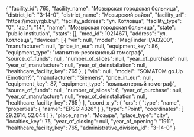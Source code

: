{
    "facility_id": 765,
    "facility_name": "Мозырская городская больница",
    "district_id": "3-14-0",
    "district_name": "Мозырский район",
    "facility_url": "https:\/\/mozyrgb.by\/",
    "facility_address": "ул. Котловца",
    "facility_type": "0",
    "ap_1": "14",
    "name": "Мозырская городская больница",
    "state": "public institution",
    "stats": [],
    "med_id": 10214671,
    "address": "ул. Котловца",
    "devices": [
        {
            "vin": null,
            "model": "MagFinder II\/AI3200",
            "manufacturer": null,
            "price_in_eur": null,
            "equipment_key": 86,
            "equipment_type": "магнитно-резонансный томограф",
            "source_of_funds": null,
            "number_of_slices": null,
            "year_of_purchase": null,
            "year_of_manufacture": null,
            "year_of_deinstallation": null,
            "healthcare_facility_key": 765
        },
        {
            "vin": null,
            "model": "SOMATOM go.Up (Emotion?)",
            "manufacturer": "Siemens",
            "price_in_eur": null,
            "equipment_key": 87,
            "equipment_type": "компьютерный томограф",
            "source_of_funds": null,
            "number_of_slices": 6,
            "year_of_purchase": null,
            "year_of_manufacture": null,
            "year_of_deinstallation": null,
            "healthcare_facility_key": 765
        }
    ],
    "coord_x_y": {
        "crs": {
            "type": "name",
            "properties": {
                "name": "EPSG:4326"
            }
        },
        "type": "Point",
        "coordinates": [
            29.2614,
            52.044
        ]
    },
    "place_name": "Мозырь",
    "place_type": "city",
    "localties_key": 75,
    "year_of_closing": null,
    "year_of_opening": "1911",
    "healthcare_facility_key": 765,
    "administrative_division_id": "3-14-0"
}